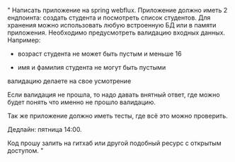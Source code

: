 "
Написать приложение на spring webflux. 
Приложение должно иметь 2 ендпоинта: создать студента и посмотреть список студентов. 
Для хранения можно использовать любую встроенную БД или в памяти приложения. 
Необходимо предусмотреть валидацию входных данных. Например:

- возраст студента не может быть пустым и меньше 16

- имя и фамилия студента не могут быть пустыми

валидацию делаете на свое усмотрение

Если валидация не прошла, то надо давать внятный ответ, 
где можно будет понять что именно не прошло валидацию.

Так же приложение должно иметь тесты, где всё это можно проверить.

Дедлайн: пятница 14:00. 

Код прошу залить на гитхаб или другой подобный ресурс с открытым доступом.
"
